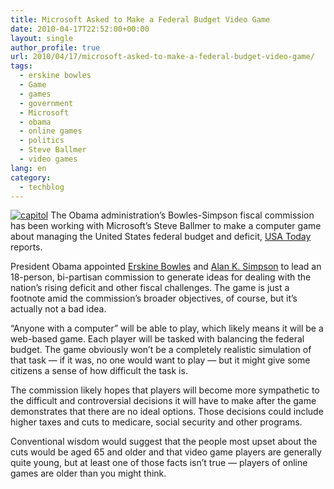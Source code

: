 ```yaml
---
title: Microsoft Asked to Make a Federal Budget Video Game
date: 2010-04-17T22:52:00+00:00
layout: single
author_profile: true
url: 2010/04/17/microsoft-asked-to-make-a-federal-budget-video-game/
tags:
  - erskine bowles
  - Game
  - games
  - government
  - Microsoft
  - obama
  - online games
  - politics
  - Steve Ballmer
  - video games
lang: en
category: 
  - techblog
---
```

[![capitol](http://lh5.ggpht.com/_vaUVXcmC3OI/S8o0oUFxT4I/AAAAAAAACB0/C3llYJSM9mE/capitol_thumb1.jpg?imgmax=800 "capitol")](http://lh3.ggpht.com/_vaUVXcmC3OI/S8ouiiiaRQI/AAAAAAAACBo/qDg1myzjv6o/s1600-h/capitol%5B3%5D.jpg) The Obama administration’s Bowles-Simpson fiscal commission has been working with Microsoft’s Steve Ballmer to make a computer game about managing the United States federal budget and deficit, [USA Today](http://www.usatoday.com/news/washington/2010-04-12-deficit_N.htm?csp=hf) reports. 

President Obama appointed [Erskine Bowles](http://en.wikipedia.org/wiki/Erskine_Bowles) and [Alan K. Simpson](http://en.wikipedia.org/wiki/Alan_K._Simpson) to lead an 18-person, bi-partisan commission to generate ideas for dealing with the nation’s rising deficit and other fiscal challenges. The game is just a footnote amid the commission’s broader objectives, of course, but it’s actually not a bad idea. 

“Anyone with a computer” will be able to play, which likely means it will be a web-based game. Each player will be tasked with balancing the federal budget. The game obviously won’t be a completely realistic simulation of that task — if it was, no one would want to play — but it might give some citizens a sense of how difficult the task is. 

The commission likely hopes that players will become more sympathetic to the difficult and controversial decisions it will have to make after the game demonstrates that there are no ideal options. Those decisions could include higher taxes and cuts to medicare, social security and other programs. 

Conventional wisdom would suggest that the people most upset about the cuts would be aged 65 and older and that video game players are generally quite young, but at least one of those facts isn’t true — players of online games are older than you might think.